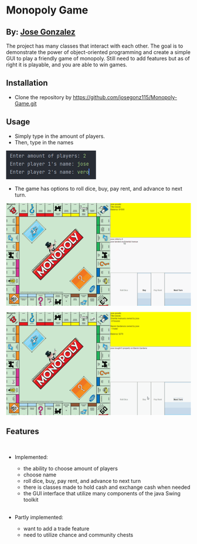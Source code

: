 # Monopoly Game
## By: <ins> Jose Gonzalez </ins>
The project has many classes that interact with each other. The goal is to demonstrate the power
of object-oriented programming and create a simple GUI to play a friendly game of monopoly. Still need to 
add features but as of right it is playable, and you are able to win games. 

## Installation

- Clone the repository by https://github.com/josegonz115/Monopoly-Game.git

## Usage
- Simply type in the amount of players.
- Then, type in the names

![input of players](monopolyInput.png)


- The game has options to roll dice, buy, pay rent, and advance to next turn. <br>
  
![game flow 1](monopoly_output.gif) <br>
  
![game flow 2](monopoly_output2.gif)

## Features

<br>

- Implemented:
    - the ability to choose amount of players
    - choose name
    - roll dice, buy, pay rent, and advance to next turn
    - there is classes made to hold cash and exchange cash when needed
    - the GUI interface that utilize many components of the java Swing toolkit

  <br>

- Partly implemented:
    - want to add a trade feature
    - need to utilize chance and community chests
